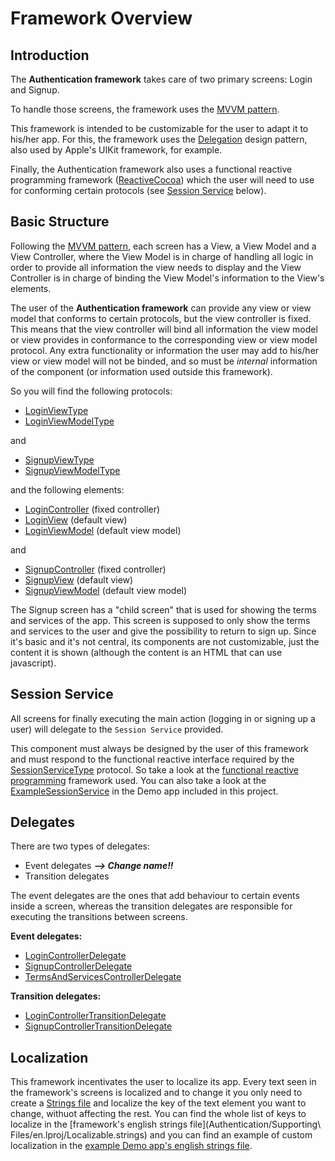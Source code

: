 # Framework Overview

## Introduction

The **Authentication framework** takes care of two primary screens: Login and Signup.

To handle those screens, the framework uses the [MVVM pattern](http://www.sprynthesis.com/2014/12/06/reactivecocoa-mvvm-introduction/).

This framework is intended to be customizable for the user to adapt it to his/her app. For this, the framework uses the [Delegation](https://developer.apple.com/library/ios/documentation/Swift/Conceptual/Swift_Programming_Language/Protocols.html#//apple_ref/doc/uid/TP40014097-CH25-ID276) design pattern, also used by Apple's UIKit framework, for example.

Finally, the Authentication framework also uses a functional reactive programming framework ([ReactiveCocoa](https://github.com/ReactiveCocoa/ReactiveCocoa)) which the user will need to use for conforming certain protocols (see [Session Service](#session-service) below).

## Basic Structure

Following the [MVVM pattern](http://www.sprynthesis.com/2014/12/06/reactivecocoa-mvvm-introduction/), each screen has a View, a View Model and a View Controller, where the View Model is in charge of handling all logic in order to provide all information the view needs to display and the View Controller is in charge of binding the View Model's information to the View's elements.

The user of the **Authentication framework** can provide any view or view model that conforms to certain protocols, but the view controller is fixed. This means that the view controller will bind all information the view model or view provides in conformance to the corresponding view or view model protocol. Any extra functionality or information the user may add to his/her view or view model will not be binded, and so must be _internal_ information of the component (or information used outside this framework).

So you will find the following protocols:

* [LoginViewType](Authentication/Login/View/LoginView.swift)
* [LoginViewModelType](Authentication/Login/ViewModel/LoginViewModel.swift)

and

* [SignupViewType](Authentication/Signup/View/SignupView.swift)
* [SignupViewModelType](Authentication/Signup/ViewModel/SignupViewModel.swift)


and the following elements:

* [LoginController](Authentication/Login/View/LoginController.swift) (fixed controller)
* [LoginView](Authentication/Login/View/LoginView.swift) (default view)
* [LoginViewModel](Authentication/Login/ViewModel/LoginViewModel.swift) (default view model)

and

* [SignupController](Authentication/Signup/View/SignupController.swift) (fixed controller)
* [SignupView](Authentication/Signup/View/SignupView.swift) (default view)
* [SignupViewModel](Authentication/Signup/ViewModel/SignupViewModel.swift) (default view model)



The Signup screen has a "child screen" that is used for showing the terms and services of the app. This screen is supposed to only show the terms and services to the user and give the possibility to return to sign up. Since it's basic and it's not central, its components are not customizable, just the content it is shown (although the content is an HTML that can use javascript).


## Session Service

All screens for finally executing the main action (logging in or signing up a user) will delegate to the `Session Service` provided.

This component must always be designed by the user of this framework and must respond to the functional reactive interface required by the [SessionServiceType](Authentication/SessionServiceType.swift) protocol.
So take a look at the [functional reactive programming](https://github.com/ReactiveCocoa/ReactiveCocoa) framework used. You can also take a look at the [ExampleSessionService](AuthenticationDemo/ExampleSessionService.swift) in the Demo app included in this project.


## Delegates

There are two types of delegates:

* Event delegates **_--> Change name!!_**
* Transition delegates

The event delegates are the ones that add behaviour to certain events inside a screen, whereas the transition delegates are responsible for executing the transitions between screens.

**Event delegates:**

* [LoginControllerDelegate](Authentication/Login/View/LoginControllerDelegate.swift)
* [SignupControllerDelegate](Authentication/Signup/View/SignupControllerDelegate.swift)
* [TermsAndServicesControllerDelegate](Authentication/Signup/TermsAndServices/TermsAndServicesControllerDelegate.swift)


**Transition delegates:**

* [LoginControllerTransitionDelegate](Authentication/Login/View/LoginControllerTransitionDelegate.swift)
* [SignupControllerTransitionDelegate](Authentication/Signup/View/SignupControllerTransitionDelegate.swift)





## Localization

This framework incentivates the user to localize its app. Every text seen in the framework's screens is localized and to change it you only need to create a [Strings file](https://developer.apple.com/library/mac/documentation/Cocoa/Conceptual/LoadingResources/Strings/Strings.html) and localize the key of the text element you want to change, withuot affecting the rest.
You can find the whole list of keys to localize in the [framework's english strings file](Authentication/Supporting\ Files/en.lproj/Localizable.strings) and you can find an example of custom localization in the [example Demo app's english strings file](AuthenticationDemo/en.lproj/Localizable.strings).